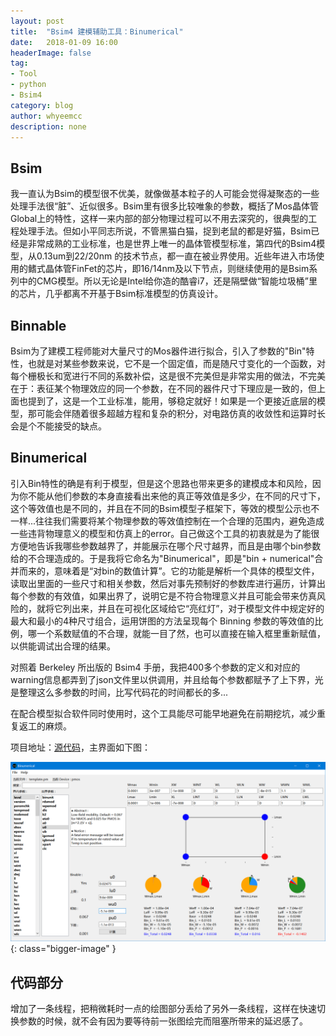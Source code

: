 ```yaml
---
layout: post
title:  "Bsim4 建模辅助工具：Binumerical"
date:   2018-01-09 16:00
headerImage: false
tag:
- Tool
- python
- Bsim4
category: blog
author: whyeemcc
description: none
---
```


## Bsim

我一直认为Bsim的模型很不优美，就像做基本粒子的人可能会觉得凝聚态的一些处理手法很“脏”、近似很多。Bsim里有很多比较唯象的参数，概括了Mos晶体管Global上的特性，这样一来内部的部分物理过程可以不用去深究的，很典型的工程处理手法。但如小平同志所说，不管黑猫白猫，捉到老鼠的都是好猫，Bsim已经是非常成熟的工业标准，也是世界上唯一的晶体管模型标准，第四代的Bsim4模型，从0.13um到22/20nm 的技术节点，都一直在被业界使用。近些年进入市场使用的鳍式晶体管FinFet的芯片，即16/14nm及以下节点，则继续使用的是Bsim系列中的CMG模型。所以无论是Intel给你造的酷睿i7，还是隔壁做“智能垃圾桶”里的芯片，几乎都离不开基于Bsim标准模型的仿真设计。

## Binnable

Bsim为了建模工程师能对大量尺寸的Mos器件进行拟合，引入了参数的"Bin"特性，也就是对某些参数来说，它不是一个固定值，而是随尺寸变化的一个函数，对每个栅极长和宽进行不同的系数补偿，这是很不完美但是非常实用的做法，不完美在于：表征某个物理效应的同一个参数，在不同的器件尺寸下理应是一致的，但上面也提到了，这是一个工业标准，能用，够稳定就好！如果是一个更接近底层的模型，那可能会伴随着很多超越方程和复杂的积分，对电路仿真的收敛性和运算时长会是个不能接受的缺点。

## Binumerical

引入Bin特性的确是有利于模型，但是这个思路也带来更多的建模成本和风险，因为你不能从他们参数的本身直接看出来他的真正等效值是多少，在不同的尺寸下，这个等效值也是不同的，并且在不同的Bsim模型子框架下，等效的模型公示也不一样...往往我们需要将某个物理参数的等效值控制在一个合理的范围内，避免造成一些违背物理意义的模型和仿真上的error。自己做这个工具的初衷就是为了能很方便地告诉我哪些参数越界了，并能展示在哪个尺寸越界，而且是由哪个bin参数给的不合理造成的。于是我将它命名为"Binumerical"，即是"bin + numerical"合并而来的，意味着是“对bin的数值计算”。它的功能是解析一个具体的模型文件，读取出里面的一些尺寸和相关参数，然后对事先预制好的参数库进行遍历，计算出每个参数的有效值，如果出界了，说明它是不符合物理意义并且可能会带来仿真风险的，就将它列出来，并且在可视化区域给它“亮红灯”，对于模型文件中规定好的最大和最小的4种尺寸组合，运用饼图的方法呈现每个 Binning 参数的等效值的比例，哪一个系数赋值的不合理，就能一目了然，也可以直接在输入框里重新赋值，以供能调试出合理的结果。

对照着 Berkeley 所出版的 Bsim4 手册，我把400多个参数的定义和对应的warning信息都弄到了json文件里以供调用，并且给每个参数都赋予了上下界，光是整理这么多参数的时间，比写代码花的时间都长的多...

在配合模型拟合软件同时使用时，这个工具能尽可能早地避免在前期挖坑，减少重复返工的麻烦。

项目地址：[源代码](https://github.com/whyeemcc/Binumerical)，主界面如下图：

![image](/images/2018-01-09/Interface.png){: class="bigger-image" }

## 代码部分

增加了一条线程，把稍微耗时一点的绘图部分丢给了另外一条线程，这样在快速切换参数的时候，就不会有因为要等待前一张图绘完而阻塞所带来的延迟感了。



